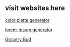 ## visit websites here

[color platte generator ](https://color-platte-generator.netlify.app/)

[lorem-ipsum generator ](https://pank-lr-generate.netlify.app/)

[Grocery Bud ](https://grocery-bud-pank.netlify.app/)
